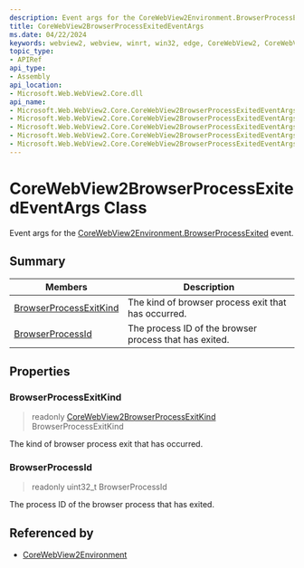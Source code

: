 ```yaml
---
description: Event args for the CoreWebView2Environment.BrowserProcessExited event.
title: CoreWebView2BrowserProcessExitedEventArgs
ms.date: 04/22/2024
keywords: webview2, webview, winrt, win32, edge, CoreWebView2, CoreWebView2Controller, browser control, edge html, CoreWebView2BrowserProcessExitedEventArgs
topic_type:
- APIRef
api_type:
- Assembly
api_location:
- Microsoft.Web.WebView2.Core.dll
api_name:
- Microsoft.Web.WebView2.Core.CoreWebView2BrowserProcessExitedEventArgs
- Microsoft.Web.WebView2.Core.CoreWebView2BrowserProcessExitedEventArgs.BrowserProcessExitKind
- Microsoft.Web.WebView2.Core.CoreWebView2BrowserProcessExitedEventArgs.BrowserProcessId
- Microsoft.Web.WebView2.Core.CoreWebView2BrowserProcessExitedEventArgs.get_BrowserProcessExitKind
- Microsoft.Web.WebView2.Core.CoreWebView2BrowserProcessExitedEventArgs.get_BrowserProcessId
---
```


# CoreWebView2BrowserProcessExitedEventArgs Class



Event args for the [CoreWebView2Environment.BrowserProcessExited](corewebview2environment.md#browserprocessexited) event.

## Summary

Members|Description
--|--
[BrowserProcessExitKind](#browserprocessexitkind) | The kind of browser process exit that has occurred.
[BrowserProcessId](#browserprocessid) | The process ID of the browser process that has exited.

## Properties

### BrowserProcessExitKind

> readonly  [CoreWebView2BrowserProcessExitKind](corewebview2browserprocessexitkind.md) BrowserProcessExitKind

The kind of browser process exit that has occurred.

### BrowserProcessId

> readonly  uint32_t BrowserProcessId

The process ID of the browser process that has exited.






## Referenced by

- [CoreWebView2Environment](corewebview2environment.md)
